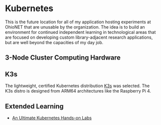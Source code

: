 Kubernetes
==========
This is the future location for all of my application hosting experiments at OhioNET that are unusable by the organization. The idea is to build an environment for continued independent learning in technological areas that are focused on developing custom library-adjacent research applications, but are well beyond the capacities of my day job.

## 3-Node Cluster Computing Hardware

## K3s
The lightweight, certified Kubernetes distribution [K3s](https://k3s.io/) was selected. The K3s distro is designed from ARM64 architectures like the Raspberry Pi 4.

## Extended Learning

- [An Ultimate Kubernetes Hands-on Labs](https://collabnix.github.io/kubelabs/)